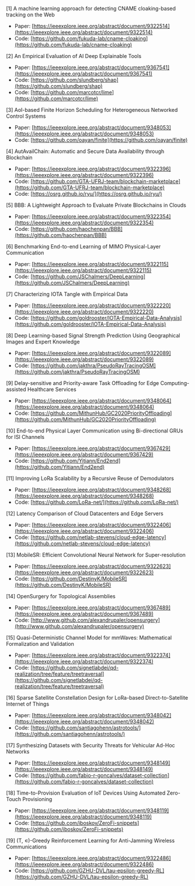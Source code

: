 [1] A machine learning approach for detecting CNAME cloaking-based tracking on the Web
* Paper: [https://ieeexplore.ieee.org/abstract/document/9322514](https://ieeexplore.ieee.org/abstract/document/9322514)
* Code: [https://github.com/fukuda-lab/cname-cloaking](https://github.com/fukuda-lab/cname-cloaking)

[2] An Empirical Evaluation of AI Deep Explainable Tools
* Paper: [https://ieeexplore.ieee.org/abstract/document/9367541](https://ieeexplore.ieee.org/abstract/document/9367541)
* Code: [https://github.com/slundberg/shap](https://github.com/slundberg/shap)
* Code: [https://github.com/marcotcr/lime](https://github.com/marcotcr/lime)

[3] AoI-based Finite Horizon Scheduling for Heterogeneous Networked Control Systems
* Paper: [https://ieeexplore.ieee.org/abstract/document/9348053](https://ieeexplore.ieee.org/abstract/document/9348053)
* Code: [https://github.com/oayan/finite](https://github.com/oayan/finite)

[4] AutAvailChain: Automatic and Secure Data Availability through Blockchain
* Paper: [https://ieeexplore.ieee.org/abstract/document/9322396](https://ieeexplore.ieee.org/abstract/document/9322396)
* Code: [https://github.com/GTA-UFRJ-team/blockchain-marketplace](https://github.com/GTA-UFRJ-team/blockchain-marketplace)
* Code: [https://osrg.github.io/ryu/](https://osrg.github.io/ryu/)

[5] BBB: A Lightweight Approach to Evaluate Private Blockchains in Clouds
* Paper: [https://ieeexplore.ieee.org/abstract/document/9322354](https://ieeexplore.ieee.org/abstract/document/9322354)
* Code: [https://github.com/haochenpan/BBB](https://github.com/haochenpan/BBB)

[6] Benchmarking End-to-end Learning of MIMO Physical-Layer Communication
* Paper: [https://ieeexplore.ieee.org/abstract/document/9322115](https://ieeexplore.ieee.org/abstract/document/9322115)
* Code: [https://github.com/JSChalmers/DeepLearning](https://github.com/JSChalmers/DeepLearning)

[7] Characterizing IOTA Tangle with Empirical Data
* Paper: [https://ieeexplore.ieee.org/abstract/document/9322220](https://ieeexplore.ieee.org/abstract/document/9322220)
* Code: [https://github.com/goldrooster/IOTA-Empirical-Data-Analysis](https://github.com/goldrooster/IOTA-Empirical-Data-Analysis)

[8] Deep Learning-based Signal Strength Prediction Using Geographical Images and Expert Knowledge
* Paper: [https://ieeexplore.ieee.org/abstract/document/9322089](https://ieeexplore.ieee.org/abstract/document/9322089)
* Code: [https://github.com/jakthra/PseudoRayTracingOSM](https://github.com/jakthra/PseudoRayTracingOSM)

[9] Delay-sensitive and Priority-aware Task Offloading for Edge Computing-assisted Healthcare Services
* Paper: [https://ieeexplore.ieee.org/abstract/document/9348064](https://ieeexplore.ieee.org/abstract/document/9348064)
* Code: [https://github.com/MithunHub/GC2020PriorityOffloading](https://github.com/MithunHub/GC2020PriorityOffloading)

[10] End-to-end Physical Layer Communication using Bi-directional GRUs for ISI Channels
* Paper: [https://ieeexplore.ieee.org/abstract/document/9367429](https://ieeexplore.ieee.org/abstract/document/9367429)
* Code: [https://github.com/Yitiann/End2end](https://github.com/Yitiann/End2end)

[11] Improving LoRa Scalability by a Recursive Reuse of Demodulators
* Paper: [https://ieeexplore.ieee.org/abstract/document/9348268](https://ieeexplore.ieee.org/abstract/document/9348268)
* Code: [https://github.com/LoRa-net/](https://github.com/LoRa-net/)

[12] Latency Comparison of Cloud Datacenters and Edge Servers
* Paper: [https://ieeexplore.ieee.org/abstract/document/9322406](https://ieeexplore.ieee.org/abstract/document/9322406)
* Code: [https://github.com/netlab-stevens/cloud-edge-latency](https://github.com/netlab-stevens/cloud-edge-latency)

[13] MobileSR: Efficient Convolutional Neural Network for Super-resolution
* Paper: [https://ieeexplore.ieee.org/abstract/document/9322623](https://ieeexplore.ieee.org/abstract/document/9322623)
* Code: [https://github.com/DestinyK/MobileSR](https://github.com/DestinyK/MobileSR)

[14] OpenSurgery for Topological Assemblies
* Paper: [https://ieeexplore.ieee.org/abstract/document/9367489](https://ieeexplore.ieee.org/abstract/document/9367489)
* Code: [http://www.github.com/alexandrupaler/opensurgery](http://www.github.com/alexandrupaler/opensurgery)

[15] Quasi-Deterministic Channel Model for mmWaves: Mathematical Formalization and Validation
* Paper: [https://ieeexplore.ieee.org/abstract/document/9322374](https://ieeexplore.ieee.org/abstract/document/9322374)
* Code: [https://github.com/signetlabdei/qd-realization/tree/feature/treetraversal](https://github.com/signetlabdei/qd-realization/tree/feature/treetraversal)

[16] Sparse Satellite Constellation Design for LoRa-based Direct-to-Satellite Internet of Things
* Paper: [https://ieeexplore.ieee.org/abstract/document/9348042](https://ieeexplore.ieee.org/abstract/document/9348042)
* Code: [https://github.com/santiagohenn/astrotools/](https://github.com/santiagohenn/astrotools/)

[17] Synthesizing Datasets with Security Threats for Vehicular Ad-Hoc Networks
* Paper: [https://ieeexplore.ieee.org/abstract/document/9348149](https://ieeexplore.ieee.org/abstract/document/9348149)
* Code: [https://github.com/fabio-r-goncalves/dataset-collection](https://github.com/fabio-r-goncalves/dataset-collection)

[18] Time-to-Provision Evaluation of IoT Devices Using Automated Zero-Touch Provisioning
* Paper: [https://ieeexplore.ieee.org/abstract/document/9348119](https://ieeexplore.ieee.org/abstract/document/9348119)
* Code: [https://github.com/iboskov/ZeroFi-snippets](https://github.com/iboskov/ZeroFi-snippets)

[19] (T, ∊)-Greedy Reinforcement Learning for Anti-Jamming Wireless Communications
* Paper: [https://ieeexplore.ieee.org/abstract/document/9322486](https://ieeexplore.ieee.org/abstract/document/9322486)
* Code: [https://github.com/GZHU-DVL/tau-epsilon-greedy-RL](https://github.com/GZHU-DVL/tau-epsilon-greedy-RL)